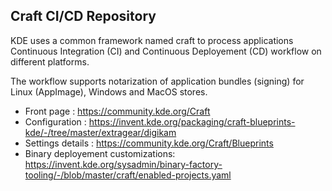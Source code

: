 Craft CI/CD Repository
----------------------

KDE uses a common framework named craft to process applications Continuous Integration (CI) and
Continuous Deployement (CD) workflow on different platforms.

The workflow supports notarization of application bundles (signing) for Linux (AppImage), Windows and MacOS stores.

- Front page                       : https://community.kde.org/Craft
- Configuration                    : https://invent.kde.org/packaging/craft-blueprints-kde/-/tree/master/extragear/digikam
- Settings details                 : https://community.kde.org/Craft/Blueprints
- Binary deployement customizations: https://invent.kde.org/sysadmin/binary-factory-tooling/-/blob/master/craft/enabled-projects.yaml
